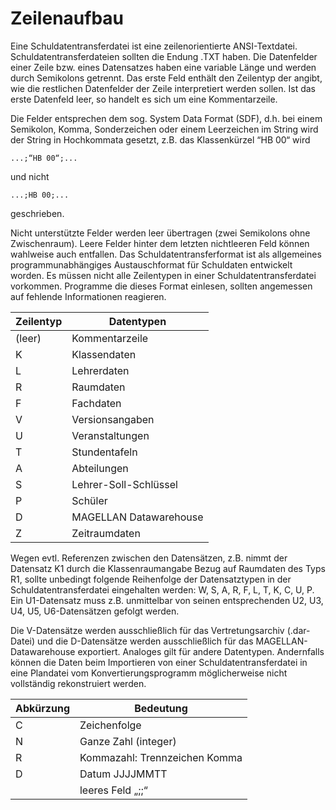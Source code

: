 # Zeilenaufbau

Eine Schuldatentransferdatei ist eine zeilenorientierte ANSI-Textdatei. Schuldatentransferdateien sollten die Endung .TXT haben. Die Datenfelder einer Zeile bzw. eines Datensatzes haben eine variable Länge und werden durch Semikolons getrennt. Das erste Feld enthält den Zeilentyp der angibt, wie die
restlichen Datenfelder der Zeile interpretiert werden sollen. Ist das erste Datenfeld leer, so handelt es sich um eine Kommentarzeile.

Die Felder entsprechen dem sog. System Data Format (SDF), d.h. bei einem Semikolon, Komma, Sonderzeichen oder einem Leerzeichen im String wird der String in Hochkommata gesetzt, z.B. das Klassenkürzel “HB 00“ wird

```
...;“HB 00“;...
```

und nicht

```
...;HB 00;...
```

geschrieben.

Nicht unterstützte Felder werden leer übertragen (zwei Semikolons ohne Zwischenraum). Leere Felder hinter dem letzten nichtleeren Feld können wahlweise auch entfallen. Das Schuldatentransferformat ist als allgemeines programmunabhängiges Austauschformat für Schuldaten entwickelt worden. Es müssen nicht alle Zeilentypen in einer Schuldatentransferdatei vorkommen. Programme die dieses Format einlesen, sollten angemessen auf fehlende Informationen reagieren. 

| Zeilentyp | Datentypen             |
| --------- | ---------------------- |
| (leer)    | Kommentarzeile         |
| K         | Klassendaten           |
| L         | Lehrerdaten            |
| R         | Raumdaten              |
| F         | Fachdaten              |
| V         | Versionsangaben        |
| U         | Veranstaltungen        |
| T         | Stundentafeln          |
| A         | Abteilungen            |
| S         | Lehrer-Soll-Schlüssel  |
| P         | Schüler                |
| D         | MAGELLAN Datawarehouse |
| Z         | Zeitraumdaten          |

Wegen evtl. Referenzen zwischen den Datensätzen, z.B. nimmt der Datensatz K1 durch die Klassenraumangabe Bezug auf Raumdaten des Typs R1, sollte unbedingt folgende Reihenfolge der Datensatztypen in der Schuldatentransferdatei eingehalten werden: W, S, A, R, F, L, T, K, C, U, P. Ein U1-Datensatz muss z.B. unmittelbar von seinen entsprechenden U2, U3, U4, U5, U6-Datensätzen gefolgt werden.

Die V-Datensätze werden ausschließlich für das Vertretungsarchiv (.dar-Datei) und die D-Datensätze werden ausschließlich für das MAGELLAN-Datawarehouse exportiert. Analoges gilt für andere Datentypen. Andernfalls können die Daten beim Importieren von einer Schuldatentransferdatei in eine Plandatei vom Konvertierungsprogramm möglicherweise nicht vollständig rekonstruiert werden.

| Abkürzung | Bedeutung                     |
| --------- | ----------------------------- |
| C         | Zeichenfolge                  |
| N         | Ganze Zahl (integer)          |
| R         | Kommazahl: Trennzeichen Komma |
| D         | Datum JJJJMMTT                |
| <leer>    | leeres Feld „;;“              |